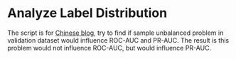 # Analyze Label Distribution
The script is for [Chinese blog](https://zhuanlan.zhihu.com/p/395112571), try to find if sample unbalanced problem in validation dataset would influence ROC-AUC and PR-AUC.
The result is this problem would not influence ROC-AUC, but would influence PR-AUC.